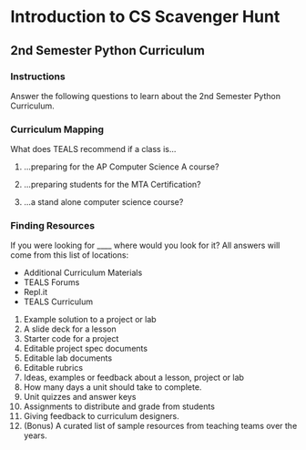 # Introduction to CS Scavenger Hunt

## 2nd Semester Python Curriculum

### Instructions

Answer the following questions to learn about the 2nd Semester Python Curriculum.

### Curriculum Mapping

What does TEALS recommend if a class is...

1. ...preparing for the AP Computer Science A course?

2. ...preparing students for the MTA Certification?

3. ...a stand alone computer science course?

### Finding Resources

If you were looking for ____ where would you look for it? All answers will come from this list of locations:

* Additional Curriculum Materials
* TEALS Forums
* Repl.it
* TEALS Curriculum

1. Example solution to a project or lab
2. A slide deck for a lesson
3. Starter code for a project
4. Editable project spec documents
5. Editable lab documents
6. Editable rubrics
7. Ideas, examples or feedback about a lesson, project or lab
8. How many days a unit should take to complete.
9. Unit quizzes and answer keys
10. Assignments to distribute and grade from students
11. Giving feedback to curriculum designers.
12. (Bonus) A curated list of sample resources from teaching teams over the years.
